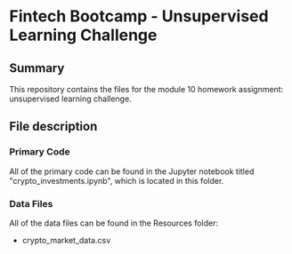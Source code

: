 # Fintech Bootcamp - Unsupervised Learning Challenge

## Summary

This repository contains the files for the module 10 homework assignment: unsupervised learning challenge.

## File description

### Primary Code

All of the primary code can be found in the Jupyter notebook titled "crypto_investments.ipynb", which is located in this folder.

### Data Files

All of the data files can be found in the Resources folder:

- crypto_market_data.csv